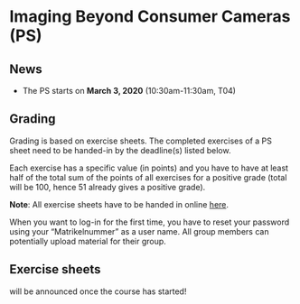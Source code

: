 # Imaging Beyond Consumer Cameras (PS)

## News

- The PS starts on **March 3, 2020** (10:30am-11:30am, T04)

## Grading

Grading is based on exercise sheets. The completed exercises of a PS sheet 
need to be handed-in by the deadline(s) listed below.

Each exercise has a specific value (in points) and you have to have at least half of the total sum of the points of all exercises for a positive grade (total will
be 100, hence 51 already gives a positive grade). 

**Note**: All exercise sheets have to be handed in online [here](https://abgaben.cosy.sbg.ac.at/).

When you want to log-in for the first time, you have to reset your password using your “Matrikelnummer” as a user name. All group members can potentially upload material for their group.

## Exercise sheets

will be announced once the course has started!

